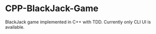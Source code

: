 # CPP-BlackJack-Game
BlackJack game implemented in C++ with TDD. Currently only CLI UI is available.
